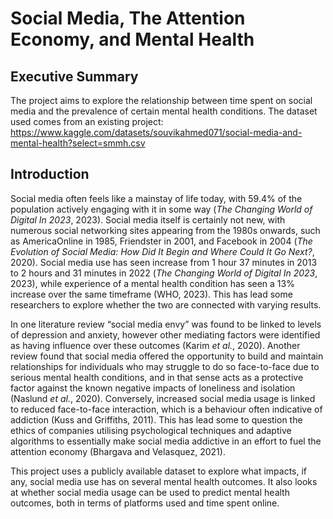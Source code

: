 # Social Media, The Attention Economy, and Mental Health

## Executive Summary
The project aims to explore the relationship between time spent on social media and the prevalence of certain mental health conditions.
The dataset used comes from an existing project: https://www.kaggle.com/datasets/souvikahmed071/social-media-and-mental-health?select=smmh.csv

## Introduction
Social media often feels like a mainstay of life today, with 59.4% of the population actively engaging with it in some way (*The Changing World of Digital In 2023*, 2023). Social media itself is certainly not new, with numerous social networking sites appearing from the 1980s onwards, such as AmericaOnline in 1985, Friendster in 2001, and Facebook in 2004 (*The Evolution of Social Media: How Did It Begin and Where Could It Go Next?*, 2020). Social media use has seen increase from 1 hour 37  minutes in 2013 to 2 hours and 31 minutes in 2022 (*The Changing World of Digital In 2023*, 2023), while experience of a mental health condition has seen a 13% increase over the same timeframe (WHO, 2023). This has lead some researchers to explore whether the two are connected with varying results.

In one literature review “social media envy” was found to be linked to levels of depression and anxiety, however other mediating factors were identified as having influence over these outcomes (Karim *et al.*, 2020). Another review found that social media offered the opportunity to build and maintain relationships for individuals who may struggle to do so face-to-face due to serious mental health conditions, and in that sense acts as a protective factor against the known negative impacts of loneliness and isolation (Naslund *et al.*, 2020). Conversely, increased social media usage is linked to reduced face-to-face interaction, which is a behaviour often indicative of addiction (Kuss and Griffiths, 2011). This has lead some to question the ethics of companies utilising psychological techniques and adaptive algorithms to essentially make social media addictive in an effort to fuel the attention economy (Bhargava and Velasquez, 2021).

This project uses a publicly available dataset to explore what impacts, if any, social media use has on several mental health outcomes. It also looks at whether social media usage can be used to predict mental health outcomes, both in terms of platforms used and time spent online.
